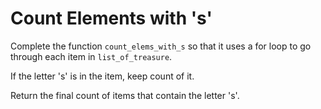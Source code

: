 # Count Elements with 's'

Complete the function `count_elems_with_s` so that it uses a for loop to go through each
item in `list_of_treasure`.

If the letter 's' is in the item, keep count of it.

Return the final count of items that contain the letter 's'.